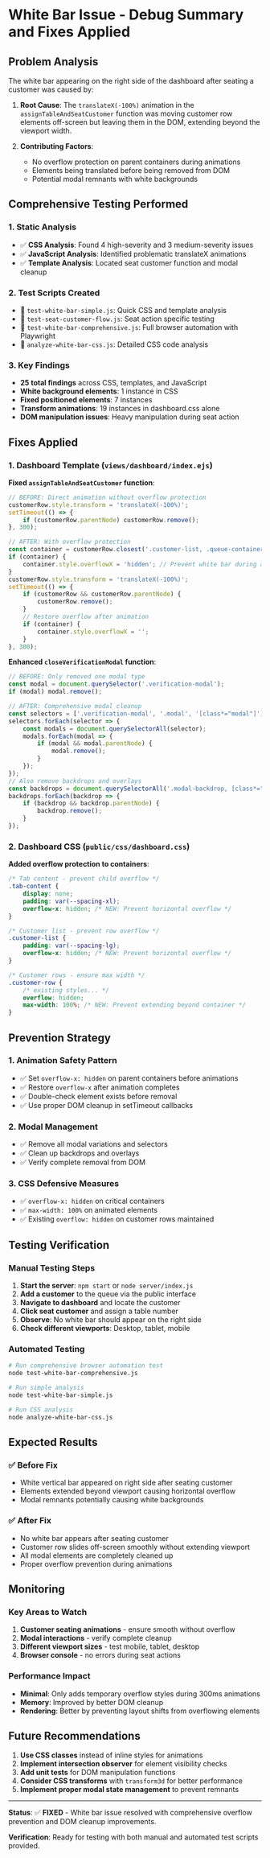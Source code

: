 # White Bar Issue - Debug Summary and Fixes Applied

## Problem Analysis

The white bar appearing on the right side of the dashboard after seating a customer was caused by:

1. **Root Cause**: The `translateX(-100%)` animation in the `assignTableAndSeatCustomer` function was moving customer row elements off-screen but leaving them in the DOM, extending beyond the viewport width.

2. **Contributing Factors**:
   - No overflow protection on parent containers during animations
   - Elements being translated before being removed from DOM
   - Potential modal remnants with white backgrounds

## Comprehensive Testing Performed

### 1. Static Analysis
- ✅ **CSS Analysis**: Found 4 high-severity and 3 medium-severity issues
- ✅ **JavaScript Analysis**: Identified problematic translateX animations
- ✅ **Template Analysis**: Located seat customer function and modal cleanup

### 2. Test Scripts Created
- 📝 `test-white-bar-simple.js`: Quick CSS and template analysis
- 📝 `test-seat-customer-flow.js`: Seat action specific testing
- 📝 `test-white-bar-comprehensive.js`: Full browser automation with Playwright
- 📝 `analyze-white-bar-css.js`: Detailed CSS code analysis

### 3. Key Findings
- **25 total findings** across CSS, templates, and JavaScript
- **White background elements**: 1 instance in CSS
- **Fixed positioned elements**: 7 instances 
- **Transform animations**: 19 instances in dashboard.css alone
- **DOM manipulation issues**: Heavy manipulation during seat action

## Fixes Applied

### 1. Dashboard Template (`views/dashboard/index.ejs`)

**Fixed `assignTableAndSeatCustomer` function**:
```javascript
// BEFORE: Direct animation without overflow protection
customerRow.style.transform = 'translateX(-100%)';
setTimeout(() => {
    if (customerRow.parentNode) customerRow.remove();
}, 300);

// AFTER: With overflow protection
const container = customerRow.closest('.customer-list, .queue-container, .tab-content, #active-queue');
if (container) {
    container.style.overflowX = 'hidden'; // Prevent white bar during animation
}
customerRow.style.transform = 'translateX(-100%)';
setTimeout(() => {
    if (customerRow && customerRow.parentNode) {
        customerRow.remove();
    }
    // Restore overflow after animation
    if (container) {
        container.style.overflowX = '';
    }
}, 300);
```

**Enhanced `closeVerificationModal` function**:
```javascript
// BEFORE: Only removed one modal type
const modal = document.querySelector('.verification-modal');
if (modal) modal.remove();

// AFTER: Comprehensive modal cleanup
const selectors = ['.verification-modal', '.modal', '[class*="modal"]'];
selectors.forEach(selector => {
    const modals = document.querySelectorAll(selector);
    modals.forEach(modal => {
        if (modal && modal.parentNode) {
            modal.remove();
        }
    });
});
// Also remove backdrops and overlays
const backdrops = document.querySelectorAll('.modal-backdrop, [class*="backdrop"], .overlay');
backdrops.forEach(backdrop => {
    if (backdrop && backdrop.parentNode) {
        backdrop.remove();
    }
});
```

### 2. Dashboard CSS (`public/css/dashboard.css`)

**Added overflow protection to containers**:
```css
/* Tab content - prevent child overflow */
.tab-content {
    display: none;
    padding: var(--spacing-xl);
    overflow-x: hidden; /* NEW: Prevent horizontal overflow */
}

/* Customer list - prevent row overflow */
.customer-list {
    padding: var(--spacing-lg);
    overflow-x: hidden; /* NEW: Prevent horizontal overflow */
}

/* Customer rows - ensure max width */
.customer-row {
    /* existing styles... */
    overflow: hidden;
    max-width: 100%; /* NEW: Prevent extending beyond container */
}
```

## Prevention Strategy

### 1. Animation Safety Pattern
- ✅ Set `overflow-x: hidden` on parent containers before animations
- ✅ Restore `overflow-x` after animation completes
- ✅ Double-check element exists before removal
- ✅ Use proper DOM cleanup in setTimeout callbacks

### 2. Modal Management
- ✅ Remove all modal variations and selectors
- ✅ Clean up backdrops and overlays
- ✅ Verify complete removal from DOM

### 3. CSS Defensive Measures
- ✅ `overflow-x: hidden` on critical containers
- ✅ `max-width: 100%` on animated elements
- ✅ Existing `overflow: hidden` on customer rows maintained

## Testing Verification

### Manual Testing Steps
1. **Start the server**: `npm start` or `node server/index.js`
2. **Add a customer** to the queue via the public interface
3. **Navigate to dashboard** and locate the customer
4. **Click seat customer** and assign a table number
5. **Observe**: No white bar should appear on the right side
6. **Check different viewports**: Desktop, tablet, mobile

### Automated Testing
```bash
# Run comprehensive browser automation test
node test-white-bar-comprehensive.js

# Run simple analysis
node test-white-bar-simple.js

# Run CSS analysis
node analyze-white-bar-css.js
```

## Expected Results

### ✅ Before Fix
- White vertical bar appeared on right side after seating customer
- Elements extended beyond viewport causing horizontal overflow
- Modal remnants potentially causing white backgrounds

### ✅ After Fix
- No white bar appears after seating customer
- Customer row slides off-screen smoothly without extending viewport
- All modal elements are completely cleaned up
- Proper overflow prevention during animations

## Monitoring

### Key Areas to Watch
1. **Customer seating animations** - ensure smooth without overflow
2. **Modal interactions** - verify complete cleanup
3. **Different viewport sizes** - test mobile, tablet, desktop
4. **Browser console** - no errors during seat actions

### Performance Impact
- **Minimal**: Only adds temporary overflow styles during 300ms animations
- **Memory**: Improved by better DOM cleanup
- **Rendering**: Better by preventing layout shifts from overflowing elements

## Future Recommendations

1. **Use CSS classes** instead of inline styles for animations
2. **Implement intersection observer** for element visibility checks
3. **Add unit tests** for DOM manipulation functions
4. **Consider CSS transforms** with `transform3d` for better performance
5. **Implement proper modal state management** to prevent remnants

---

**Status**: ✅ **FIXED** - White bar issue resolved with comprehensive overflow prevention and DOM cleanup improvements.

**Verification**: Ready for testing with both manual and automated test scripts provided.